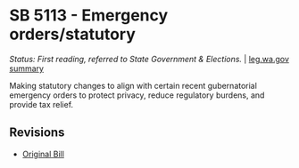 # SB 5113 - Emergency orders/statutory
*Status: First reading, referred to State Government & Elections.* | [leg.wa.gov summary](https://app.leg.wa.gov/billsummary?BillNumber=5113&Year=2021)

Making statutory changes to align with certain recent gubernatorial emergency orders to protect privacy, reduce regulatory burdens, and provide tax relief.

## Revisions
* [Original Bill](1/)